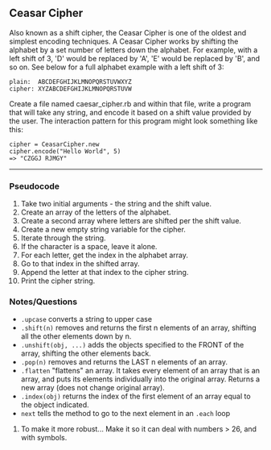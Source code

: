 ## Ceasar Cipher

Also known as a shift cipher, the Ceasar Cipher is one of the oldest and simplest encoding techniques.  A Ceasar Cipher works by shifting the alphabet by a set number of letters down the alphabet.  For example, with a left shift of 3, 'D' would be replaced by 'A', 'E' would be replaced by 'B', and so on.  See below for a full alphabet example with a left shift of 3:

```
plain:  ABCDEFGHIJKLMNOPQRSTUVWXYZ
cipher: XYZABCDEFGHIJKLMNOPQRSTUVW
```

Create a file named caesar_cipher.rb and within that file, write a program that will take any string, and encode it based on a shift value provided by the user.  The interaction pattern for this program might look something like this:

```
cipher = CeasarCipher.new
cipher.encode("Hello World", 5)
=> "CZGGJ RJMGY"
```

-------
### Pseudocode
1. Take two initial arguments - the string and the shift value.
2. Create an array of the letters of the alphabet.
3. Create a second array where letters are shifted per the shift value.
4. Create a new empty string variable for the cipher.
5. Iterate through the string.
  1. If the character is a space, leave it alone.
  1. For each letter, get the index in the alphabet array.
  2. Go to that index in the shifted array.
  3. Append the letter at that index to the cipher string.
6. Print the cipher string.


### Notes/Questions
* `.upcase` converts a string to upper case
* `.shift(n)` removes and returns the first n elements of an array, shifting all the other elements down by n.
* `.unshift(obj, ...)` adds the objects specified to the FRONT of the array, shifting the other elements back.
* `.pop(n)` removes and returns the LAST n elements of an array.
* `.flatten` "flattens" an array. It takes every element of an array that is an array, and puts its elements individually into the original array. Returns a new array (does not change original array).
* `.index(obj)` returns the index of the first element of an array equal to the object indicated.
* `next` tells the method to go to the next element in an `.each` loop
1. To make it more robust... Make it so it can deal with numbers > 26, and with symbols. 
